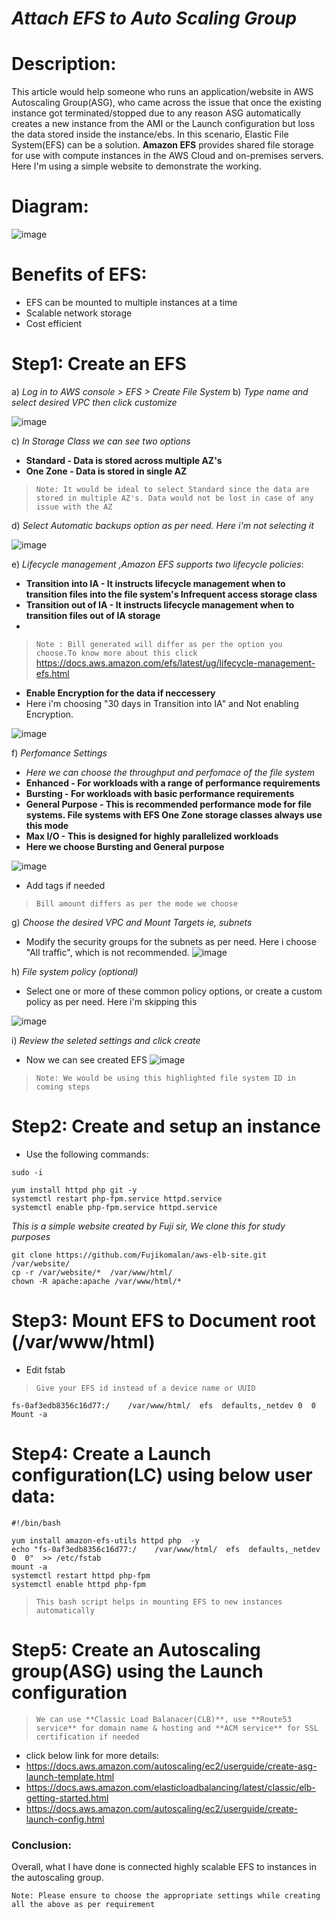 # **_Attach EFS to Auto Scaling Group_**
# Description:
This article would help someone who runs an application/website in AWS Autoscaling Group(ASG), who came across the issue that once the existing instance got terminated/stopped due to any reason  ASG automatically creates a new instance from the AMI or the Launch configuration but loss the data stored inside the instance/ebs. In this scenario, Elastic File System(EFS) can be a solution.
**Amazon EFS** provides shared file storage for use with compute instances in the AWS Cloud and on-premises servers.
Here I'm using a simple website to demonstrate the working.

# Diagram:
![image](https://github.com/Akshay-Gk/AWS-projects/assets/112197849/9ef0ca63-dde5-4fec-a8a2-fb60b9f2566f)


# Benefits of EFS:

* EFS can be mounted to multiple instances at a time
* Scalable network storage
* Cost efficient

# Step1: Create an EFS 


a) *Log in to AWS console > EFS > Create File System*
b) *Type name and select desired VPC then click customize*

 ![image](https://github.com/Akshay-Gk/AWS-projects/assets/112197849/ab3ace2b-8d60-4d0f-bb84-f9aa8685a37b)
 
c) *In Storage Class we can see two options*

- **Standard - Data is stored across multiple AZ's**
- **One Zone - Data is stored in single AZ**
> `Note: It would be ideal to select Standard since the data are stored in multiple AZ's. Data would not be lost in case of any issue with the AZ` 

d) *Select Automatic backups option as per need. Here i'm not selecting it*

 ![image](https://github.com/Akshay-Gk/AWS-projects/assets/112197849/049a5782-16fe-4fe0-a318-e4febd0f2d7e)
 
e) *Lifecycle management ,Amazon EFS supports two lifecycle policies*:
 - **Transition into IA - It instructs lifecycle management when to transition files into the file system's Infrequent access storage class**
 - **Transition out of IA - It instructs lifecycle management when to transition files out of IA storage**
 - 
> `Note : Bill generated will differ as per the option you choose.To know more about this click`                            https://docs.aws.amazon.com/efs/latest/ug/lifecycle-management-efs.html

- **Enable Encryption for the data if neccessery**
- Here i'm choosing "30 days in Transition into IA" and Not enabling Encryption.

![image](https://github.com/Akshay-Gk/AWS-projects/assets/112197849/6e0c7a90-adce-4902-80aa-fc775f27f0ee)

f) *Perfomance Settings*

- *Here we can choose the throughput and perfomace of the file system*
- **Enhanced - For workloads with a range of performance requirements**
- **Bursting - For workloads with basic performance requirements**
- **General Purpose - This is recommended performance mode for file systems. File systems with EFS One Zone storage classes always use this mode**
- **Max I/O - This is designed for highly parallelized workloads**
- **Here we choose Bursting and General purpose**

![image](https://github.com/Akshay-Gk/AWS-projects/assets/112197849/9b8a44f7-16be-4648-abfa-3473e3d643e1)

- Add tags if needed
 
> `Bill amount differs as per the mode we choose`
 
g) *Choose the desired VPC and Mount Targets ie, subnets*

- Modify the security groups for the subnets as per need. Here i choose "All traffic", which is not recommended.
![image](https://github.com/Akshay-Gk/AWS-projects/assets/112197849/2eb54181-5f2c-4576-a240-250d0338bc87)

h) *File system policy (optional)*
- Select one or more of these common policy options, or create a custom policy as per need. Here i'm skipping this
 
![image](https://github.com/Akshay-Gk/AWS-projects/assets/112197849/f11b2ce9-d035-46dd-8a8b-9828dbb023f6)

i) *Review the seleted settings and click create*

* Now we can see created EFS
![image](https://github.com/Akshay-Gk/AWS-projects/assets/112197849/f13a5d49-695b-49a7-b939-73fce7c8e6fd)

> `Note: We would be using this highlighted file system ID in coming steps`

# Step2: Create and setup an instance 

* Use the following commands:

```
sudo -i

yum install httpd php git -y
systemctl restart php-fpm.service httpd.service
systemctl enable php-fpm.service httpd.service
```

*This is a simple website created by Fuji sir, We clone this for study purposes*

```
git clone https://github.com/Fujikomalan/aws-elb-site.git  /var/website/   
cp -r /var/website/*  /var/www/html/
chown -R apache:apache /var/www/html/*
```

# Step3: Mount EFS to Document root (/var/www/html)

* Edit fstab

> `Give your EFS id instead of a device name or UUID`

```
fs-0af3edb8356c16d77:/    /var/www/html/  efs  defaults,_netdev 0  0
Mount -a
```
# Step4: Create a Launch configuration(LC) using below user data:

```
#!/bin/bash

yum install amazon-efs-utils httpd php  -y
echo "fs-0af3edb8356c16d77:/    /var/www/html/  efs  defaults,_netdev  0  0"  >> /etc/fstab
mount -a
systemctl restart httpd php-fpm
systemctl enable httpd php-fpm
```
> `This bash script helps in mounting EFS to new instances automatically`

# Step5:  Create an Autoscaling group(ASG) using the Launch configuration


> `We can use **Classic Load Balanacer(CLB)**, use **Route53 service** for domain name & hosting and **ACM service** for SSL certification if needed`
  
* click below link for more details:
* https://docs.aws.amazon.com/autoscaling/ec2/userguide/create-asg-launch-template.html
* https://docs.aws.amazon.com/elasticloadbalancing/latest/classic/elb-getting-started.html
* https://docs.aws.amazon.com/autoscaling/ec2/userguide/create-launch-config.html


### Conclusion:
Overall, what I have done is connected highly scalable EFS to instances in the autoscaling group.

`Note: Please ensure to choose the appropriate settings while creating all the above as per requirement`



